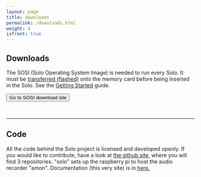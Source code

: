 ```yaml
---
layout: page
title: downloads
permalink: /downloads.html
weight: 4
isfront: true
---
```


## Downloads

The SOSI (Solo Operating System Image) is needed to run every Solo.
It must be [transferred (flashed)](/documentation/flashing.html)
onto the memory card before being inserted in the Solo. See the
[Getting&nbsp;Started](/documentation/getting-started.html) guide.


<form action="http://www.solo-system.org/sosi">
    <input type="submit" value="Go to SOSI download site">
</form>

&nbsp;

<hr>

## Code

All the code behind the Solo project is licensed and developed openly.  If you would like to contribute, have a look at <a href="http://www.github.com/solo-system">the github site</a>, where you will find 3 repositories.  "solo" sets up the raspberry pi to host the audio recorder "amon".  Documentation (this very site) is in <a href="http://www.github.com/solo-system/solo-system.github.io/"> here.</a>


